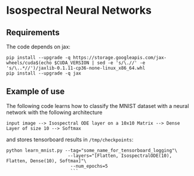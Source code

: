 # Isospectral Neural Networks

## Requirements

The code depends on jax:
```
pip install --upgrade -q https://storage.googleapis.com/jax-wheels/cuda$(echo $CUDA_VERSION | sed -e 's/\.//' -e 's/\..*//')/jaxlib-0.1.11-cp36-none-linux_x86_64.whl
pip install --upgrade -q jax
```

## Example of use

The following code learns how to classify the MNIST dataset with a neural network with the following architecture

```
input image --> Isospectral ODE layer on a 10x10 Matrix --> Dense Layer of size 10 --> Softmax
```
and stores tensorboard results in `/tmp/checkpoints`:

```
python learn_mnist.py --tag="some_name_for_tensorboard_logging"\
                       --layers="[Flatten, IsospectralODE(10), Flatten, Dense(10), Softmax]"\
                        --num_epochs=5
                        ```
